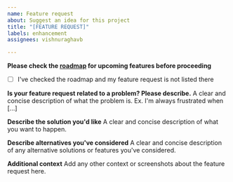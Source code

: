 ```yaml
---
name: Feature request
about: Suggest an idea for this project
title: "[FEATURE REQUEST]"
labels: enhancement
assignees: vishnuraghavb

---
```


**Please check the [roadmap](https://github.com/vishnuraghavb/EnRecipes/projects/1) for upcoming features before proceeding**
- [ ] I've checked the roadmap and my feature request is not listed there

**Is your feature request related to a problem? Please describe.**
A clear and concise description of what the problem is. Ex. I'm always frustrated when [...]

**Describe the solution you'd like**
A clear and concise description of what you want to happen.

**Describe alternatives you've considered**
A clear and concise description of any alternative solutions or features you've considered.

**Additional context**
Add any other context or screenshots about the feature request here.
